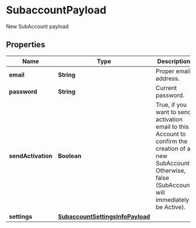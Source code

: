 

# SubaccountPayload

New SubAccount payload

## Properties

| Name | Type | Description | Notes |
|------------ | ------------- | ------------- | -------------|
|**email** | **String** | Proper email address. |  |
|**password** | **String** | Current password. |  |
|**sendActivation** | **Boolean** | True, if you want to send activation email to this Account to confirm the creation of a new SubAccount. Otherwise, false (SubAccount will immediately be Active). |  [optional] |
|**settings** | [**SubaccountSettingsInfoPayload**](SubaccountSettingsInfoPayload.md) |  |  [optional] |



